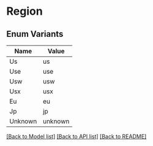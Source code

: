 # Region

## Enum Variants

| Name | Value |
|---- | -----|
| Us | us |
| Use | use |
| Usw | usw |
| Usx | usx |
| Eu | eu |
| Jp | jp |
| Unknown | unknown |


[[Back to Model list]](../README.md#documentation-for-models) [[Back to API list]](../README.md#documentation-for-api-endpoints) [[Back to README]](../README.md)



